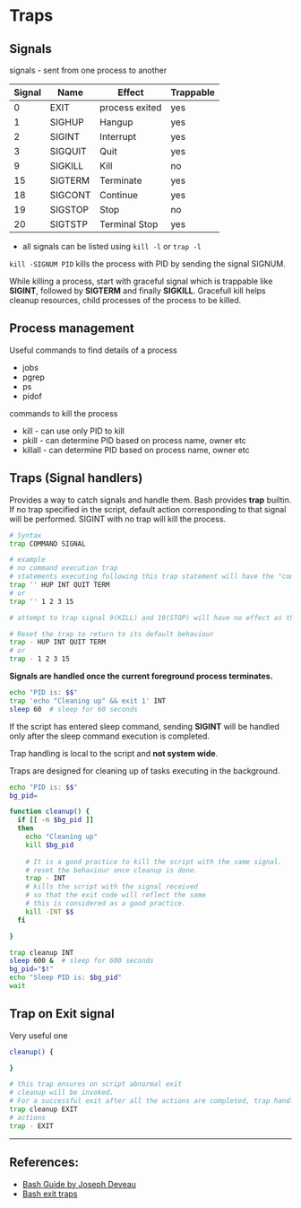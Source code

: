 # Traps

## Signals

signals - sent from one process to another

| Signal | Name    | Effect         | Trappable |
| ------ | ------- | -------------- | --------- |
| 0      | EXIT    | process exited | yes       |
| 1      | SIGHUP  | Hangup         | yes       |
| 2      | SIGINT  | Interrupt      | yes       |
| 3      | SIGQUIT | Quit           | yes       |
| 9      | SIGKILL | Kill           | no        |
| 15     | SIGTERM | Terminate      | yes       |
| 18     | SIGCONT | Continue       | yes       |
| 19     | SIGSTOP | Stop           | no        |
| 20     | SIGTSTP | Terminal Stop  | yes       |

* all signals can be listed using `kill -l` or `trap -l`

`kill -SIGNUM PID` kills the process with PID by sending the signal SIGNUM.

While killing a process, start with graceful signal which is trappable like **SIGINT**, followed by **SIGTERM** and finally **SIGKILL**. Gracefull kill helps cleanup resources, child processes of the process to be killed.


## Process management
Useful commands to find details of a process
* jobs
* pgrep
* ps
* pidof

commands to kill the process
* kill - can use only PID to kill
* pkill - can determine PID based on process name, owner etc
* killall - can determine PID based on process name, owner etc


## Traps (Signal handlers)
Provides a way to catch signals and handle them. Bash provides  **trap** builtin. If no trap specified in the script, default action corresponding to that signal will be performed. SIGINT with no trap will kill the process.
```Bash
# Syntax
trap COMMAND SIGNAL

# example
# no command execution trap
# statements executing following this trap statement will have the "command" executed on receiving the signal for which trap is configured.
trap '' HUP INT QUIT TERM
# or
trap '' 1 2 3 15

# attempt to trap signal 9(KILL) and 19(STOP) will have no effect as these signals are untrappable.

# Reset the trap to return to its default behaviour
trap - HUP INT QUIT TERM
# or
trap - 1 2 3 15

```

**Signals are handled once the current foreground process terminates.**
```Bash
echo "PID is: $$"
trap 'echo "Cleaning up" && exit 1' INT
sleep 60  # sleep for 60 seconds
```
If the script has entered sleep command, sending **SIGINT** will be handled only after the sleep command execution is completed.

Trap handling is local to the script and **not system wide**.

Traps are designed for cleaning up of tasks executing in the background.
```Bash
echo "PID is: $$"
bg_pid=

function cleanup() {
  if [[ -n $bg_pid ]]
  then
    echo "Cleaning up"
    kill $bg_pid
    
    # It is a good practice to kill the script with the same signal.
    # reset the behaviour once cleanup is done.
    trap - INT
    # kills the script with the signal received
    # so that the exit code will reflect the same
    # this is considered as a good practice.
    kill -INT $$
  fi

}

trap cleanup INT
sleep 600 &  # sleep for 600 seconds
bg_pid="$!"
echo "Sleep PID is: $bg_pid"
wait
```

## Trap on Exit signal
Very useful one

```Bash
cleanup() {

}

# this trap ensures on script abnormal exit
# cleanup will be invoked.
# For a successful exit after all the actions are completed, trap handler for exit is reset to default.
trap cleanup EXIT
# actions
trap - EXIT
```

---

## References:
* [Bash Guide by Joseph Deveau](https://www.amazon.in/BASH-Guide-Joseph-DeVeau-ebook/dp/B01F8AZ1LE/ref=sr_1_4?keywords=bash&qid=1564983319&s=digital-text&sr=1-4)
* [Bash exit traps](http://redsymbol.net/articles/bash-exit-traps/)